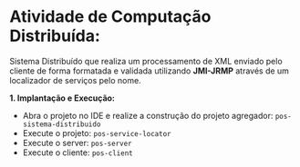 # Atividade de Computação Distribuída:
 Sistema Distribuído que realiza um processamento de XML enviado pelo cliente de forma formatada e validada utilizando **JMI-JRMP** através de um localizador de serviços pelo nome.

**1. Implantação e Execução:**
- Abra o projeto no IDE e realize a construção do projeto agregador: `pos-sistema-distribuido`
- Execute o projeto: `pos-service-locator`
- Execute o server: `pos-server`
- Execute o cliente: `pos-client`
